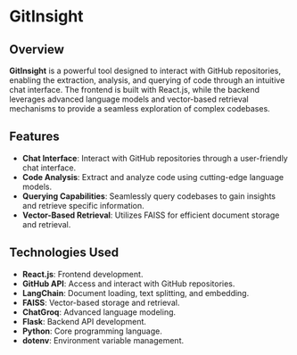# GitInsight

## Overview
**GitInsight** is a powerful tool designed to interact with GitHub repositories, enabling the extraction, analysis, and querying of code through an intuitive chat interface. The frontend is built with React.js, while the backend leverages advanced language models and vector-based retrieval mechanisms to provide a seamless exploration of complex codebases.

## Features
- **Chat Interface**: Interact with GitHub repositories through a user-friendly chat interface.
- **Code Analysis**: Extract and analyze code using cutting-edge language models.
- **Querying Capabilities**: Seamlessly query codebases to gain insights and retrieve specific information.
- **Vector-Based Retrieval**: Utilizes FAISS for efficient document storage and retrieval.

## Technologies Used
- **React.js**: Frontend development.
- **GitHub API**: Access and interact with GitHub repositories.
- **LangChain**: Document loading, text splitting, and embedding.
- **FAISS**: Vector-based storage and retrieval.
- **ChatGroq**: Advanced language modeling.
- **Flask**: Backend API development.
- **Python**: Core programming language.
- **dotenv**: Environment variable management.
